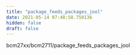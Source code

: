```yaml
---
title: "package_feeds_packages_jool"
date: 2021-05-14 07:48:58.750136
hidden: false
draft: false
---
```


bcm27xx/bcm2711/package_feeds_packages_jool

